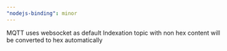 ```yaml
---
"nodejs-binding": minor
---
```


MQTT uses websocket as default
Indexation topic with non hex content will be converted to hex automatically

